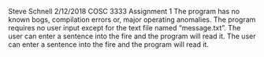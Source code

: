 Steve Schnell
2/12/2018
COSC 3333
Assignment 1
The program has no known bogs, compilation errors or, major operating anomalies. The program requires no user input except for the text file named “message.txt”. The user can enter a sentence into the fire and the program will read it. The user can enter a sentence into the fire and the program will read it.
